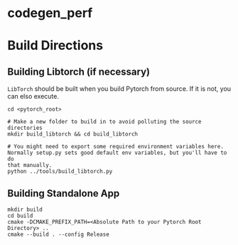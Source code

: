 # codegen_perf

# Build Directions

## Building Libtorch (if necessary)

`LibTorch` should be built when you build Pytorch from source. If it is not, you can elso execute.

```
cd <pytorch_root>

# Make a new folder to build in to avoid polluting the source directories
mkdir build_libtorch && cd build_libtorch

# You might need to export some required environment variables here.
Normally setup.py sets good default env variables, but you'll have to do
that manually.
python ../tools/build_libtorch.py
```

## Building Standalone App

```
mkdir build
cd build
cmake -DCMAKE_PREFIX_PATH=<Absolute Path to your Pytorch Root Directory> ..
cmake --build . --config Release
```
